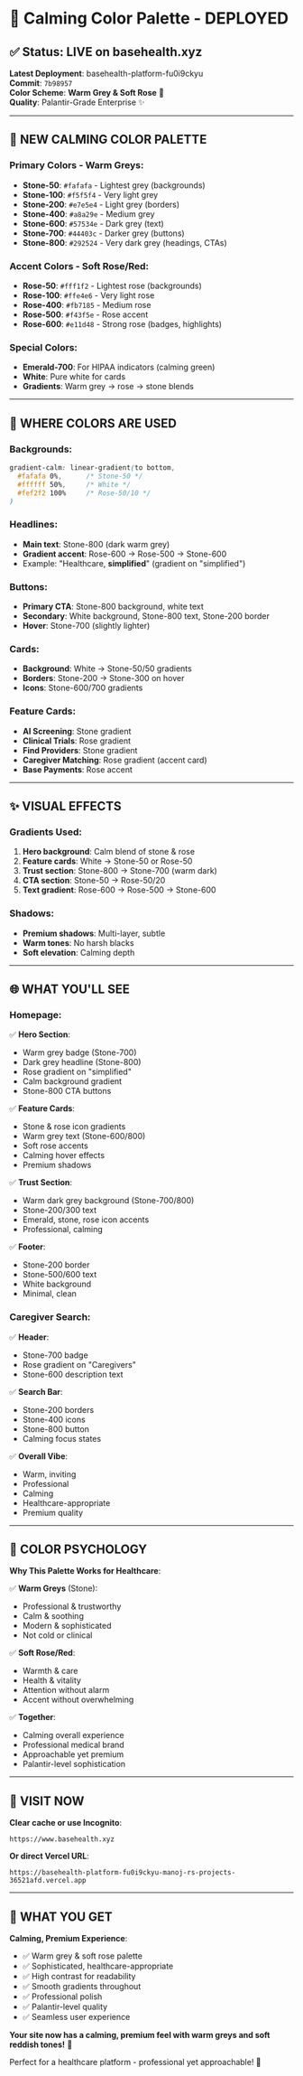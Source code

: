 # 🎨 Calming Color Palette - DEPLOYED

## ✅ Status: LIVE on basehealth.xyz

**Latest Deployment**: basehealth-platform-fu0i9ckyu  
**Commit**: `7b98957`  
**Color Scheme**: **Warm Grey & Soft Rose** 🌸  
**Quality**: Palantir-Grade Enterprise ✨  

---

## 🎨 NEW CALMING COLOR PALETTE

### Primary Colors - Warm Greys:
- **Stone-50**: `#fafafa` - Lightest grey (backgrounds)
- **Stone-100**: `#f5f5f4` - Very light grey
- **Stone-200**: `#e7e5e4` - Light grey (borders)
- **Stone-400**: `#a8a29e` - Medium grey
- **Stone-600**: `#57534e` - Dark grey (text)
- **Stone-700**: `#44403c` - Darker grey (buttons)
- **Stone-800**: `#292524` - Very dark grey (headings, CTAs)

### Accent Colors - Soft Rose/Red:
- **Rose-50**: `#fff1f2` - Lightest rose (backgrounds)
- **Rose-100**: `#ffe4e6` - Very light rose
- **Rose-400**: `#fb7185` - Medium rose
- **Rose-500**: `#f43f5e` - Rose accent
- **Rose-600**: `#e11d48` - Strong rose (badges, highlights)

### Special Colors:
- **Emerald-700**: For HIPAA indicators (calming green)
- **White**: Pure white for cards
- **Gradients**: Warm grey → rose → stone blends

---

## 🎨 WHERE COLORS ARE USED

### Backgrounds:
```css
gradient-calm: linear-gradient(to bottom, 
  #fafafa 0%,      /* Stone-50 */
  #ffffff 50%,     /* White */
  #fef2f2 100%     /* Rose-50/10 */
)
```

### Headlines:
- **Main text**: Stone-800 (dark warm grey)
- **Gradient accent**: Rose-600 → Rose-500 → Stone-600
- Example: "Healthcare, **simplified**" (gradient on "simplified")

### Buttons:
- **Primary CTA**: Stone-800 background, white text
- **Secondary**: White background, Stone-800 text, Stone-200 border
- **Hover**: Stone-700 (slightly lighter)

### Cards:
- **Background**: White → Stone-50/50 gradients
- **Borders**: Stone-200 → Stone-300 on hover
- **Icons**: Stone-600/700 gradients

### Feature Cards:
- **AI Screening**: Stone gradient
- **Clinical Trials**: Rose gradient
- **Find Providers**: Stone gradient
- **Caregiver Matching**: Rose gradient (accent card)
- **Base Payments**: Rose accent

---

## ✨ VISUAL EFFECTS

### Gradients Used:
1. **Hero background**: Calm blend of stone & rose
2. **Feature cards**: White → Stone-50 or Rose-50
3. **Trust section**: Stone-800 → Stone-700 (warm dark)
4. **CTA section**: Stone-50 → Rose-50/20
5. **Text gradient**: Rose-600 → Rose-500 → Stone-600

### Shadows:
- **Premium shadows**: Multi-layer, subtle
- **Warm tones**: No harsh blacks
- **Soft elevation**: Calming depth

---

## 🌐 WHAT YOU'LL SEE

### Homepage:
✅ **Hero Section**:
- Warm grey badge (Stone-700)
- Dark grey headline (Stone-800)
- Rose gradient on "simplified"
- Calm background gradient
- Stone-800 CTA buttons

✅ **Feature Cards**:
- Stone & rose icon gradients
- Warm grey text (Stone-600/800)
- Soft rose accents
- Calming hover effects
- Premium shadows

✅ **Trust Section**:
- Warm dark grey background (Stone-700/800)
- Stone-200/300 text
- Emerald, stone, rose icon accents
- Professional, calming

✅ **Footer**:
- Stone-200 border
- Stone-500/600 text
- White background
- Minimal, clean

### Caregiver Search:
✅ **Header**:
- Stone-700 badge
- Rose gradient on "Caregivers"
- Stone-600 description text

✅ **Search Bar**:
- Stone-200 borders
- Stone-400 icons
- Stone-800 button
- Calming focus states

✅ **Overall Vibe**:
- Warm, inviting
- Professional
- Calming
- Healthcare-appropriate
- Premium quality

---

## 🎯 COLOR PSYCHOLOGY

**Why This Palette Works for Healthcare**:

✅ **Warm Greys** (Stone):
- Professional & trustworthy
- Calm & soothing
- Modern & sophisticated
- Not cold or clinical

✅ **Soft Rose/Red**:
- Warmth & care
- Health & vitality
- Attention without alarm
- Accent without overwhelming

✅ **Together**:
- Calming overall experience
- Professional medical brand
- Approachable yet premium
- Palantir-level sophistication

---

## 🚀 VISIT NOW

**Clear cache or use Incognito**:
```
https://www.basehealth.xyz
```

**Or direct Vercel URL**:
```
https://basehealth-platform-fu0i9ckyu-manoj-rs-projects-36521afd.vercel.app
```

---

## 🎊 WHAT YOU GET

**Calming, Premium Experience**:
- ✅ Warm grey & soft rose palette
- ✅ Sophisticated, healthcare-appropriate
- ✅ High contrast for readability
- ✅ Smooth gradients throughout
- ✅ Professional polish
- ✅ Palantir-level quality
- ✅ Seamless user experience

**Your site now has a calming, premium feel with warm greys and soft reddish tones!** 🌸

Perfect for a healthcare platform - professional yet approachable! 🚀

